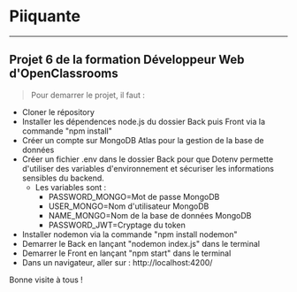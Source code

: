 
# Piiquante

---------

## Projet 6 de la formation Développeur Web d'OpenClassrooms

> Pour demarrer le projet, il faut :
* Cloner le répository
* Installer les dépendences node.js du dossier Back puis Front via la commande "npm install"
* Créer un compte sur MongoDB Atlas pour la gestion de la base de données
* Créer un fichier .env dans le dossier Back pour que Dotenv permette d'utiliser des variables d'environnement et sécuriser les informations sensibles du backend.
    * Les variables sont :  
        * PASSWORD_MONGO=Mot de passe MongoDB
        * USER_MONGO=Nom d'utilisateur MongoDB
        * NAME_MONGO=Nom de la base de données MongoDB
        * PASSWORD_JWT=Cryptage du token
* Installer nodemon via la commande "npm install nodemon"
* Demarrer le Back en lançant "nodemon index.js" dans le terminal
* Demarrer le Front en lançant "npm start" dans le terminal
* Dans un navigateur, aller sur : http://localhost:4200/

Bonne visite à tous !